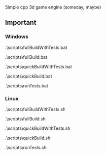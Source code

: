 Simple cpp 3d game engine (someday, maybe)

## Important

### Windows

.\scripts\fullBuildWithTests.bat 

.\scripts\fullBuild.bat 

.\scripts\quickBuildWithTests.bat 

.\scripts\quickBuild.bat 

.\scripts\runTests.bat 

### Linux

.\scripts\fullBuildWithTests.sh

.\scripts\fullBuild.sh

.\scripts\quickBuildWithTests.sh

.\scripts\quickBuild.sh

.\scripts\runTests.sh